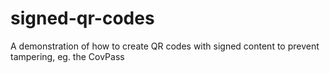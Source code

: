 # signed-qr-codes
A demonstration of how to create QR codes with signed content to prevent tampering, eg. the CovPass
